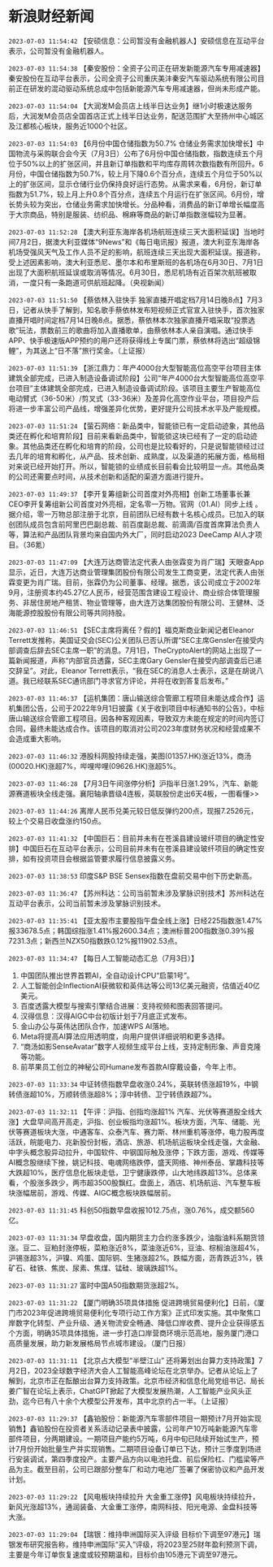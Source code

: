 # 新浪财经新闻
`2023-07-03 11:54:42` 【安硕信息：公司暂没有金融机器人】安硕信息在互动平台表示，公司暂没有金融机器人。

`2023-07-03 11:54:38` 【秦安股份：全资子公司正在研发新能源汽车专用减速器】秦安股份在互动平台表示，公司全资子公司重庆美沣秦安汽车驱动系统有限公司目前正在研发的混动驱动系统总成中包括新能源汽车专用减速器，但尚未形成产能。

`2023-07-03 11:54:04` 【大润发M会员店上线半日达业务】继1小时极速达服务后，大润发M会员店全国首店正式上线半日达业务，配送范围扩大至扬州中心城区及江都核心板块，服务近1000个社区。

`2023-07-03 11:54:03` 【6月份中国仓储指数为50.7% 仓储业务需求加快增长】中国物流与采购联合会今天（7月3日）公布了6月份中国仓储指数，指数连续五个月位于50%以上的扩张区间，并且新订单指数和平均库存周转次数指数有所回升。6月份，中国仓储指数为50.7%，较上月下降0.6个百分点，连续五个月位于50%以上的扩张区间，显示仓储行业仍保持良好运行态势。从需求来看，6月份，新订单指数为51.7%，较上月上升0.8个百分点，连续五个月运行在扩张区间。6月份，增长势头较为突出，仓储业务需求加快增长。分品种看，消费品的新订单增长幅度高于大宗商品，特别是服装、纺织品、棉麻等商品的新订单指数涨幅较为显著。

`2023-07-03 11:52:28` 【澳大利亚东海岸各机场航班连续三天大面积延误】当地时间7月2日，据澳大利亚媒体“9News”和《每日电讯报》报道，澳大利亚东海岸各机场受强风天气及工作人员不足的影响，航班连续三天出现大面积延误。报道称，受上述因素影响，澳大利亚悉尼、墨尔本和布里斯班的各机场在6月30日、7月1日出现了大面积航班延误或取消等情况。6月30日，悉尼机场有近百架次航班被取消，一度只有一条跑道可供航班起降。（央视新闻）

`2023-07-03 11:51:50` 【蔡依林入驻快手 独家直播开唱定档7月14日晚8点】7月3日，记者从快手了解到，知名歌手蔡依林发布短视频正式官宣入驻快手，首次独家直播开唱时间定档7月14日晚8点。据悉，蔡依林本次独家直播开唱采取“投票选歌”玩法，票数前三的歌曲将加入直播歌单，由蔡依林本人亲自演唱。通过快手APP、快手极速版APP预约的用户还将获得线上专属门票，蔡依林将选出“超级锦鲤”，为其送上“日不落”旅行奖金。（上证报）

`2023-07-03 11:51:39` 【浙江鼎力：年产4000台大型智能高位高空平台项目主体建筑全部完成，已进入制造设备调试阶段】公司“年产4000台大型智能高位高空平台项目”主体建筑全部完成，已进入制造设备调试阶段。该项目主要生产智能高位电动臂式（36-50米）/剪叉式（33-36米）及差异化高空作业平台，项目投产后将进一步丰富公司产品线，增强差异化优势，更好提升公司技术水平及产能规模。

`2023-07-03 11:51:24` 【萤石网络：新品类中，智能锁已有一定启动迹象，其他品类还在孵化和培育阶段】目前来看新品类中，智能锁这块已经有了一定的启动迹象。其他品类还在孵化和培育的阶段，公司也是比较看好的，只是说智能锁经过过去几年的培育和孵化，从产品、技术创新、成熟度，以及渠道的拓展方面，格局相对来说已经开始打开。所以，智能锁的业绩成长目前看会比较明显一点。其他品类的公司还需要点时间，从技术创新和适配的渠道方面进行提升。

`2023-07-03 11:49:37` 【李开复筹组新公司首度对外亮相】创新工场董事长兼CEO李开复筹组新公司首度对外亮相，定名零一万物。官网（01.AI）同步上线 。据介绍，零一万物总部注册于北京，目前团队已经有数十名核心成员。已加入的联创团队成员包含前阿里巴巴副总裁、前百度副总裁、前滴滴/百度首席算法负责人等，算法和产品团队背景均来自国内外大厂，同时启动2023 DeeCamp AI人才项目。（36氪）

`2023-07-03 11:47:09` 【大连万达商管法定代表人由张霖变为肖广瑞】天眼查App显示，近日，大连万达商业管理集团股份有限公司发生工商变更，法定代表人由张霖变更为肖广瑞。目前，张霖仍为公司董事、经理。据悉，该公司成立于2002年9月，注册资本约45.27亿人民币，经营范围含建设工程设计、商业综合体管理服务、非居住房地产租赁、物业管理等，由大连万达集团股份有限公司、王健林、泛海能源控股股份有限公司等共同持股。

`2023-07-03 11:46:51` 【SEC主席将离任？假的】福克斯商业新闻记者Eleanor Terrett发推称，美国证交会(SEC)公关团队已否认所谓“SEC主席Gensler在接受内部调查后辞去SEC主席一职”的消息。7月1日，TheCryptoAlert的网站上出现了一篇新闻报道，声称“内部官员透露，SEC主席Gary Gensler在接受内部调查后已递交辞呈”。对此，Eleanor Terrett表示，“我在SEC的消息人士表示，这是在胡说八道。我已经联系SEC通讯部门寻求官方评论，并将在收到答复后发布。”

`2023-07-03 11:46:37` 【运机集团：唐山输送综合管廊工程项目未能达成合作】运机集团公告，公司于2022年9月1日披露《关于收到项目中标通知书的公告》，中标唐山输送综合管廊工程项目。因各种客观因素，导致双方未能在规定的时间内签订合同，最终未能达成合作。该项目的取消对公司2023年度财务状况和经营成果不会造成重大影响。

`2023-07-03 11:46:32` 港股科网股持续走强，美图(01357.HK)涨近13%，商汤(00020.HK)涨超7%，哔哩哔哩(09626.HK)涨超5%。

`2023-07-03 11:46:28` 【7月3日午间涨停分析】沪指半日涨1.29%，汽车、新能源赛道板块全线走强。襄阳轴承晋级4连板，英联股份走出6天4板，一图看懂>>

`2023-07-03 11:44:26` 离岸人民币兑美元较日低反弹约200点，现报7.2526元，较上个交易日收盘涨约150点。

`2023-07-03 11:41:32` 【中国巨石：目前并未有在苍溪县建设玻纤项目的确定性安排】中国巨石在互动平台表示，公司目前并未有在苍溪县建设玻纤项目的确定性安排，如有投资项目会根据监管要求履行信息披露义务。

`2023-07-03 11:38:53` 印度S&P BSE Sensex指数在盘前交易中创下历史新高。

`2023-07-03 11:36:47` 【苏州科达：公司当前暂未涉及掌脉识别技术】苏州科达在互动平台表示，公司当前暂未涉及掌脉识别技术。

`2023-07-03 11:35:41` 【亚太股市主要股指午盘全线上涨】日经225指数涨1.47%报33678.5点；韩国综指涨1.41%报2600.34点；澳洲标普200指数涨0.39%报7231.3点；新西兰NZX50指数跌0.12%报11902.53点。

`2023-07-03 11:34:47` 【每日人工智能动态汇总（7月3日）】
1. 中国团队推出世界首颗AI，全自动设计CPU“启蒙1号”。
2. 人工智能创企InflectionAI获微软和英伟达等公司13亿美元融资，估值近40亿美元。
3. 百度透露大模型与搜索引擎结合进展：支持视频和图表回答提问。
4. 汉得信息：汉得AIGC中台初版计划于7月底正式发布。
5. 金山办公与英伟达团队合作，加速WPS AI落地。
6. Meta将提高AI算法应用透明度，向用户提供详细说明和更多选择。
7. “商汤如影SenseAvatar”数字人视频生成平台上线，支持定制形象、声音克隆等功能。
8. 前苹果员工创立的神秘公司Humane发布首款AI穿戴设备，今年上市。

`2023-07-03 11:33:34` 中证转债指数早盘收涨0.24%，英联转债涨超19%，中钢转债涨超10%，万顺转债涨超8%；淳中转债、卫宁转债跌超7%。

`2023-07-03 11:32:11` 【午评：沪指、创指均涨超1% 汽车、光伏等赛道股全线大涨】大盘早间高开高走，沪指、创业板指均涨超1%。板块方面，汽车、储能、光伏等赛道板块大涨，中通客车、众泰汽车、赛力斯、林州重机等涨停，电力股再度活跃，皖能电力、兆新股份封板，酒店、旅游、机场航运板块全线走强，大金融、中字头概念股异动拉升，中国软件、中钢国际触及涨停；下跌方面，游戏、传媒等AI概念股继续下挫，姚记科技、电魂网络跌停，盛天网络、神州泰岳、掌趣科技等大跌超10%，医疗信息化板块走低，卫宁健康跌停，山大地纬跌超13%。总体来看，个股涨多跌少，两市超3500股飘红。盘面上，酒店、机场航运、汽车整车板块涨幅居前，游戏、传媒、AIGC概念板块跌幅居前。

`2023-07-03 11:31:45` 科创50指数早盘收报1012.75点，涨0.76%，成交额560亿。

`2023-07-03 11:31:34` 早盘收盘，国内期货主力合约涨多跌少，油脂油料系期货领涨。豆二、豆粕封涨停板，菜粕涨近8%，菜油涨近6%，豆油、棕榈油涨超4%，沪锡涨超3%，沪镍、鸡蛋、国际铜、生猪涨超2%。跌幅方面，沥青跌近3%，铁矿石、硅铁、焦炭、尿素、焦煤、锰硅、玻璃跌超1%。

`2023-07-03 11:31:27` 富时中国A50指数期货涨超2%。

`2023-07-03 11:31:22` 【厦门明确35项具体措施 促进跨境贸易便利化】日前，《厦门市2023年促进跨境贸易便利化专项行动工作方案》正式印发实施。其中聚焦口岸数字化转型、产业升级、通关物流安全畅通、降低口岸收费、提升企业获得感五个方面，明确35项具体措施，进一步打造口岸营商环境示范高地，服务厦门港口高质量发展，助力新发展格局节点城市建设。（厦门日报）

`2023-07-03 11:31:11` 【北京占大模型“半壁江山” 还将筹划出台算力支持政策】7月2日，2023全球数字经济大会人工智能高峰论坛在北京举办。记者从论坛上了解到，北京市正在酝酿出台算力支持政策。北京市经济和信息化局党组书记、局长姜广智在论坛上表示，ChatGPT掀起了大模型发展热潮，人工智能产业风头正劲，迄今已有八十余个大模型公开发布，其中北京约占一半。（上证报）

`2023-07-03 11:29:37` 【鑫铂股份：新能源汽车零部件项目一期预计7月开始实现销售】鑫铂股份在投资者关系活动记录表中披露，公司年产10万吨新能源汽车零部件项目，分两期建设。一期项目产能约5万吨，6月中旬已陆续开始试生产，预计7月份开始批量生产并实现销售。二期项目设备订单已下达，预计三季度到场进行安装调试，第四季度投产。主要产品方向以电池托盘、前后保险杠、门槛梁等产品为主。截至目前，公司已跟部分整车厂和动力电池厂签署了保密协议和产品开发计划。

`2023-07-03 11:29:22` 【风电板块持续拉升 大金重工涨停】风电板块持续拉升，新风光涨超13%，通润装备、大金重工涨停，南网科技、阳光电源、金盘科技等大涨。

`2023-07-03 11:29:04` 【瑞银：维持申洲国际买入评级 目标价下调至97港元】瑞银发布研究报告称，维持申洲国际“买入”评级，将2023至25财年盈利预测下调，主要是今年订单恢复速度或较预期温和，目标价由105港元下调至97港元。

